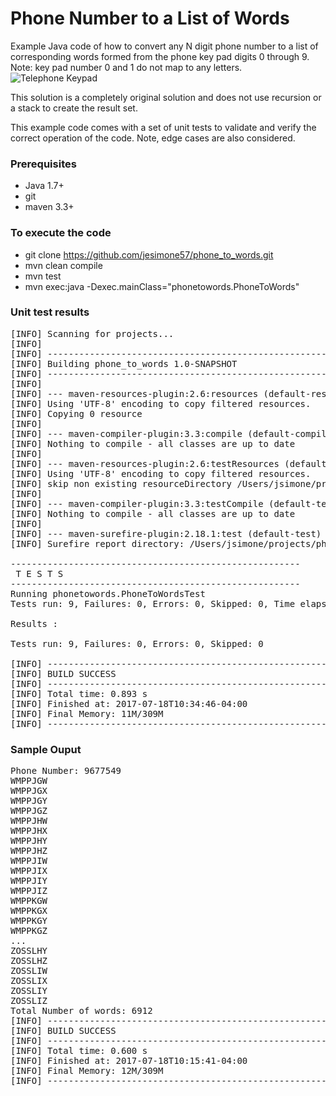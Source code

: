 # Phone Number to a List of Words

Example Java code of how to convert any N digit phone number to a list of
corresponding words formed from the phone key pad digits 0 through 9.  
Note:  key pad number 0 and 1 do not map to any letters.
<br/>
![Telephone Keypad](../master/Telephone-keypad.png)
<br/>
<p/>
This solution is a completely original solution and does not use recursion or a 
stack to create the result set.
<p/>
This example code comes with a set of unit tests to validate and verify the 
correct operation of the code.  Note, edge cases are also considered.

### Prerequisites
* Java 1.7+
* git
* maven 3.3+

### To execute the code
* git clone https://github.com/jesimone57/phone_to_words.git
* mvn clean compile
* mvn test
* mvn exec:java -Dexec.mainClass="phonetowords.PhoneToWords"

### Unit test results
<pre>
[INFO] Scanning for projects...
[INFO] 
[INFO] ------------------------------------------------------------------------
[INFO] Building phone_to_words 1.0-SNAPSHOT
[INFO] ------------------------------------------------------------------------
[INFO] 
[INFO] --- maven-resources-plugin:2.6:resources (default-resources) @ phone_to_words ---
[INFO] Using 'UTF-8' encoding to copy filtered resources.
[INFO] Copying 0 resource
[INFO] 
[INFO] --- maven-compiler-plugin:3.3:compile (default-compile) @ phone_to_words ---
[INFO] Nothing to compile - all classes are up to date
[INFO] 
[INFO] --- maven-resources-plugin:2.6:testResources (default-testResources) @ phone_to_words ---
[INFO] Using 'UTF-8' encoding to copy filtered resources.
[INFO] skip non existing resourceDirectory /Users/jsimone/projects/phone_to_words/src/test/resources
[INFO] 
[INFO] --- maven-compiler-plugin:3.3:testCompile (default-testCompile) @ phone_to_words ---
[INFO] Nothing to compile - all classes are up to date
[INFO] 
[INFO] --- maven-surefire-plugin:2.18.1:test (default-test) @ phone_to_words ---
[INFO] Surefire report directory: /Users/jsimone/projects/phone_to_words/target/surefire-reports

-------------------------------------------------------
 T E S T S
-------------------------------------------------------
Running phonetowords.PhoneToWordsTest
Tests run: 9, Failures: 0, Errors: 0, Skipped: 0, Time elapsed: 0.067 sec - in phonetowords.PhoneToWordsTest

Results :

Tests run: 9, Failures: 0, Errors: 0, Skipped: 0

[INFO] ------------------------------------------------------------------------
[INFO] BUILD SUCCESS
[INFO] ------------------------------------------------------------------------
[INFO] Total time: 0.893 s
[INFO] Finished at: 2017-07-18T10:34:46-04:00
[INFO] Final Memory: 11M/309M
[INFO] ------------------------------------------------------------------------
</pre>

### Sample Ouput
<pre>
Phone Number: 9677549
WMPPJGW
WMPPJGX
WMPPJGY
WMPPJGZ
WMPPJHW
WMPPJHX
WMPPJHY
WMPPJHZ
WMPPJIW
WMPPJIX
WMPPJIY
WMPPJIZ
WMPPKGW
WMPPKGX
WMPPKGY
WMPPKGZ
...
ZOSSLHY
ZOSSLHZ
ZOSSLIW
ZOSSLIX
ZOSSLIY
ZOSSLIZ
Total Number of words: 6912
[INFO] ------------------------------------------------------------------------
[INFO] BUILD SUCCESS
[INFO] ------------------------------------------------------------------------
[INFO] Total time: 0.600 s
[INFO] Finished at: 2017-07-18T10:15:41-04:00
[INFO] Final Memory: 12M/309M
[INFO] ------------------------------------------------------------------------
</pre>